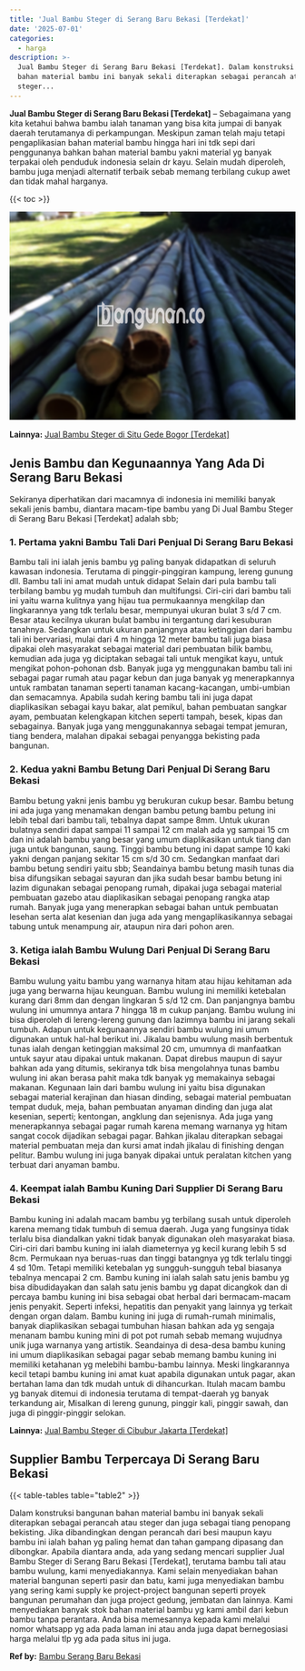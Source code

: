 ```yaml
---
title: 'Jual Bambu Steger di Serang Baru Bekasi [Terdekat]'
date: '2025-07-01'
categories:
  - harga
description: >-
  Jual Bambu Steger di Serang Baru Bekasi [Terdekat]. Dalam konstruksi bangunan
  bahan material bambu ini banyak sekali diterapkan sebagai perancah atau
  steger...
---
```


**Jual Bambu Steger di Serang Baru Bekasi \[Terdekat\]** – Sebagaimana yang kita ketahui bahwa bambu ialah tanaman yang bisa kita jumpai di banyak daerah terutamanya di perkampungan. Meskipun zaman telah maju tetapi pengaplikasian bahan material bambu hingga hari ini tdk sepi dari penggunanya bahkan bahan material bambu yakni material yg banyak terpakai oleh penduduk indonesia selain dr kayu. Selain mudah diperoleh, bambu juga menjadi alternatif terbaik sebab memang terbilang cukup awet dan tidak mahal harganya.

{{< toc >}}

![Jual Bambu Steger di Serang Baru Bekasi [Terdekat]](/images/jual-bambu-tali-10.png)

**Lainnya:** [Jual Bambu Steger di Situ Gede Bogor \[Terdekat\]](https://bambu.bangunan.co/jual-bambu-steger-di-situ-gede-bogor-terdekat/)

## Jenis Bambu dan Kegunaannya Yang Ada Di Serang Baru Bekasi

Sekiranya diperhatikan dari macamnya di indonesia ini memiliki banyak sekali jenis bambu, diantara macam-tipe bambu yang Di Jual Bambu Steger di Serang Baru Bekasi \[Terdekat\] adalah sbb;

### 1\. Pertama yakni Bambu Tali Dari Penjual Di Serang Baru Bekasi

Bambu tali ini ialah jenis bambu yg paling banyak didapatkan di seluruh kawasan indonesia. Terutama di pinggir-pinggiran kampung, lereng gunung dll. Bambu tali ini amat mudah untuk didapat Selain dari pula bambu tali terbilang bambu yg mudah tumbuh dan multifungsi. Ciri-ciri dari bambu tali ini yaitu warna kulitnya yang hijau tua permukaannya mengkilap dan lingkarannya yang tdk terlalu besar, mempunyai ukuran bulat 3 s/d 7 cm. Besar atau kecilnya ukuran bulat bambu ini tergantung dari kesuburan tanahnya. Sedangkan untuk ukuran panjangnya atau ketinggian dari bambu tali ini bervariasi, mulai dari 4 m hingga 12 meter bambu tali juga biasa dipakai oleh masyarakat sebagai material dari pembuatan bilik bambu, kemudian ada juga yg diciptakan sebagai tali untuk mengikat kayu, untuk mengikat pohon-pohonan dsb. Banyak juga yg menggunakan bambu tali ini sebagai pagar rumah atau pagar kebun dan juga banyak yg menerapkannya untuk rambatan tanaman seperti tanaman kacang-kacangan, umbi-umbian dan semacamnya. Apabila sudah kering bambu tali ini juga dapat diaplikasikan sebagai kayu bakar, alat pemikul, bahan pembuatan sangkar ayam, pembuatan kelengkapan kitchen seperti tampah, besek, kipas dan sebagainya. Banyak juga yang menggunakannya sebagai tempat jemuran, tiang bendera, malahan dipakai sebagai penyangga bekisting pada bangunan.

### 2\. Kedua yakni Bambu Betung Dari Penjual Di Serang Baru Bekasi

Bambu betung yakni jenis bambu yg berukuran cukup besar. Bambu betung ini ada juga yang menamakan dengan bambu petung bambu petung ini lebih tebal dari bambu tali, tebalnya dapat sampe 8mm. Untuk ukuran bulatnya sendiri dapat sampai 11 sampai 12 cm malah ada yg sampai 15 cm dan ini adalah bambu yang besar yang umum diaplikasikan untuk tiang dan juga untuk bangunan, saung. Tinggi bambu betung ini dapat sampe 10 kaki yakni dengan panjang sekitar 15 cm s/d 30 cm. Sedangkan manfaat dari bambu betung sendiri yaitu sbb; Seandainya bambu betung masih tunas dia bisa difungsikan sebagai sayuran dan jika sudah besar bambu betung ini lazim digunakan sebagai penopang rumah, dipakai juga sebagai material pembuatan gazebo atau diaplikasikan sebagai penopang rangka atap rumah. Banyak juga yang menerapkan sebagai bahan untuk pembuatan lesehan serta alat kesenian dan juga ada yang mengaplikasikannya sebagai tabung untuk menampung air, ataupun nira dari pohon aren.

### 3\. Ketiga ialah Bambu Wulung Dari Penjual Di Serang Baru Bekasi

Bambu wulung yaitu bambu yang warnanya hitam atau hijau kehitaman ada juga yang berwarna hijau keunguan. Bambu wulung ini memiliki ketebalan kurang dari 8mm dan dengan lingkaran 5 s/d 12 cm. Dan panjangnya bambu wulung ini umumnya antara 7 hingga 18 m cukup panjang. Bambu wulung ini bisa diperoleh di lereng-lereng gunung dan lazimnya bambu ini jarang sekali tumbuh. Adapun untuk kegunaannya sendiri bambu wulung ini umum digunakan untuk hal-hal berikut ini. Jikalau bambu wulung masih berbentuk tunas ialah dengan ketinggian maksimal 20 cm, umumnya di manfaatkan untuk sayur atau dipakai untuk makanan. Dapat direbus maupun di sayur bahkan ada yang ditumis, sekiranya tdk bisa mengolahnya tunas bambu wulung ini akan berasa pahit maka tdk banyak yg memakainya sebagai makanan. Kegunaan lain dari bambu wulung ini yaitu bisa digunakan sebagai material kerajinan dan hiasan dinding, sebagai material pembuatan tempat duduk, meja, bahan pembuatan anyaman dinding dan juga alat kesenian, seperti; kentongan, angklung dan sejenisnya. Ada juga yang menerapkannya sebagai pagar rumah karena memang warnanya yg hitam sangat cocok dijadikan sebagai pagar. Bahkan jikalau diterapkan sebagai material pembuatan meja dan kursi amat indah jikalau di finishing dengan pelitur. Bambu wulung ini juga banyak dipakai untuk peralatan kitchen yang terbuat dari anyaman bambu.

### 4\. Keempat ialah Bambu Kuning Dari Supplier Di Serang Baru Bekasi

Bambu kuning ini adalah macam bambu yg terbilang susah untuk diperoleh karena memang tidak tumbuh di semua daerah. Juga yang fungsinya tidak terlalu bisa diandalkan yakni tidak banyak digunakan oleh masyarakat biasa. Ciri-ciri dari bambu kuning ini ialah diameternya yg kecil kurang lebih 5 sd 8cm. Permukaan nya beruas-ruas dan tinggi batangnya yg tdk terlalu tinggi 4 sd 10m. Tetapi memiliki ketebalan yg sungguh-sungguh tebal biasanya tebalnya mencapai 2 cm. Bambu kuning ini ialah salah satu jenis bambu yg bisa dibudidayakan dan salah satu jenis bambu yg dapat dicangkok dan di percaya bambu kuning ini bisa sebagai obat herbal dari bermacam-macam jenis penyakit. Seperti infeksi, hepatitis dan penyakit yang lainnya yg terkait dengan organ dalam. Bambu kuning ini juga di rumah-rumah minimalis, banyak diaplikasikan sebagai tumbuhan hiasan bahkan ada yg sengaja menanam bambu kuning mini di pot pot rumah sebab memang wujudnya unik juga warnanya yang artistik. Seandainya di desa-desa bambu kuning ini umum diaplikasikan sebagai pagar sebab memang bambu kuning ini memiliki ketahanan yg melebihi bambu-bambu lainnya. Meski lingkarannya kecil tetapi bambu kuning ini amat kuat apabila digunakan untuk pagar, akan bertahan lama dan tdk mudah untuk di dihancurkan. Itulah macam bambu yg banyak ditemui di indonesia terutama di tempat-daerah yg banyak terkandung air, Misalkan di lereng gunung, pinggir kali, pinggir sawah, dan juga di pinggir-pinggir selokan.

**Lainnya:** [Jual Bambu Steger di Cibubur Jakarta \[Terdekat\]](https://bambu.bangunan.co/jual-bambu-steger-di-cibubur-jakarta-terdekat/)

## Supplier Bambu Terpercaya Di Serang Baru Bekasi

{{< table-tables table="table2" >}}

Dalam konstruksi bangunan bahan material bambu ini banyak sekali diterapkan sebagai perancah atau steger dan juga sebagai tiang penopang bekisting. Jika dibandingkan dengan perancah dari besi maupun kayu bambu ini ialah bahan yg paling hemat dan tahan gampang dipasang dan dibongkar. Apabila diantara anda, ada yang sedang mencari supplier Jual Bambu Steger di Serang Baru Bekasi \[Terdekat\], terutama bambu tali atau bambu wulung, kami menyediakannya. Kami selain menyediakan bahan material bangunan seperti pasir dan batu, kami juga menyediakan bambu yang sering kami supply ke project-project bangunan seperti proyek bangunan perumahan dan juga project gedung, jembatan dan lainnya. Kami menyediakan banyak stok bahan material bambu yg kami ambil dari kebun bambu tanpa perantara. Anda bisa memesannya kepada kami melalui nomor whatsapp yg ada pada laman ini atau anda juga dapat bernegosiasi harga melalui tlp yg ada pada situs ini juga.

**Ref by:** [Bambu Serang Baru Bekasi](https://id.wikipedia.org/wiki/Bambu)
